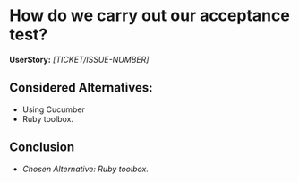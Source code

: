 # How do we carry out our acceptance test?
**UserStory:** *[TICKET/ISSUE-NUMBER]*

## Considered Alternatives:
* Using Cucumber
* Ruby toolbox.

## Conclusion
* *Chosen Alternative: Ruby toolbox.*